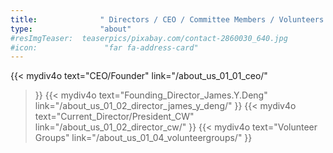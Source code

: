 ```yaml
---
title:              " Directors / CEO / Committee Members / Volunteers 董事/行政總裁/委員/義工 "
type:               "about"
#resImgTeaser:  teaserpics/pixabay.com/contact-2860030_640.jpg
#icon:               "far fa-address-card"
---
```




{{< mydiv4o text="CEO/Founder"
link="/about_us_01_01_ceo/"
>}}
{{< mydiv4o text="Founding_Director_James.Y.Deng"
link="/about_us_01_02_director_james_y_deng/"
>}}
{{< mydiv4o text="Current_Director/President_CW"
link="/about_us_01_02_director_cw/"
>}}
{{< mydiv4o text="Volunteer Groups"
link="/about_us_01_04_volunteergroups/"
>}}

